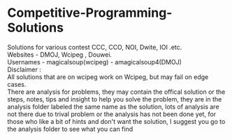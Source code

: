# Competitive-Programming-Solutions
  Solutions for various contest CCC, CCO, NOI, Dwite, IOI .etc.  
  Websites - DMOJ, Wcipeg , Douwei.  
  Usernames - magicalsoup(wcipeg) - amagicalsoup4(DMOJ)  
  Disclaimer :  
  All solutions that are on wcipeg work on Wcipeg, but may fail on edge cases.  
  There are analysis for problems, they may contain the offical solution or the steps, notes, tips and insight to help you solve the       problem, they are in the analysis folder labeled the same name as the solution, lots of analysis are not there due to trival problem or the analysis has not been done yet, for those who like a bit of hints and don't want the solution, I suggest you go to the analysis folder to see what you can find
